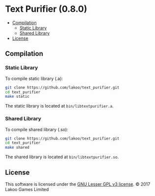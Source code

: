 # Text Purifier (0.8.0)

- [Compilation](#compilation)
  - [Static Library](#static-library)
  - [Shared Library](#shared-library)
- [License](#license)

## Compilation

### Static Library

To compile static library (.a):
```bash
git clone https://github.com/lakoo/text_purifier.git
cd text_purifier
make static
```

The static library is located at `bin/libtextpurifier.a`.

### Shared Library

To compile shared library (.so):
```bash
git clone https://github.com/lakoo/text_purifier.git
cd text_purifier
make shared
```

The shared library is located at `bin/libtextpurifier.so`.

## License

This software is licensed under the [GNU Lesser GPL v3 license](https://www.gnu.org/copyleft/lgpl.html). © 2017 Lakoo Games Limited
